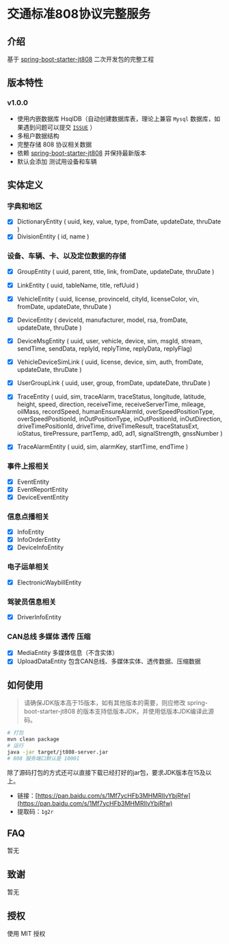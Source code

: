 # 交通标准808协议完整服务

## 介绍

基于 [spring-boot-starter-jt808](https://github.com/zhoyq/spring-boot-starter-jt808) 二次开发包的完整工程

## 版本特性

### v1.0.0

- 使用内嵌数据库 HsqlDB（自动创建数据库表，理论上兼容 `Mysql` 数据库，如果遇到问题可以提交 [`ISSUE`](https://github.com/zhoyq/spring-boot-starter-jt808/issues) ）
- 多租户数据结构
- 完整存储 808 协议相关数据
- 依赖 [spring-boot-starter-jt808](https://github.com/zhoyq/spring-boot-starter-jt808) 并保持最新版本
- 默认会添加 测试用设备和车辆

## 实体定义

### 字典和地区

- [x] DictionaryEntity ( uuid, key, value, type, fromDate, updateDate, thruDate )
- [x] DivisionEntity ( id, name )

### 设备、车辆、卡、以及定位数据的存储

- [x] GroupEntity ( uuid, parent, title, link, fromDate, updateDate, thruDate )
- [x] LinkEntity ( uuid, tableName, title, refUuid )
- [x] VehicleEntity ( uuid, license, provinceId, cityId, licenseColor, vin, fromDate, updateDate, thruDate )
- [x] DeviceEntity ( deviceId, manufacturer, model, rsa, fromDate, updateDate, thruDate )
- [x] DeviceMsgEntity ( uuid, user, vehicle, device, sim, msgId, stream, sendTime, sendData, replyId, replyTime, 
                        replyData, replyFlag)
- [x] VehicleDeviceSimLink ( uuid, license, device, sim, auth, fromDate, updateDate, thruDate )
- [x] UserGroupLink ( uuid, user, group, fromDate, updateDate, thruDate )

- [x] TraceEntity ( uuid, sim, traceAlarm, traceStatus, longitude, latitude, height, speed, direction, receiveTime, 
                    receiveServerTime, mileage, oilMass, recordSpeed, humanEnsureAlarmId, overSpeedPositionType, 
                    overSpeedPositionId, inOutPositionType, inOutPositionId, inOutDirection, driveTimePositionId,
                    driveTime, driveTimeResult, traceStatusExt, ioStatus, tirePressure, partTemp, ad0, ad1,
                    signalStrength, gnssNumber )
- [x] TraceAlarmEntity ( uuid, sim, alarmKey, startTime, endTime )

### 事件上报相关

- [x] EventEntity
- [x] EventReportEntity
- [x] DeviceEventEntity

### 信息点播相关

- [x] InfoEntity
- [x] InfoOrderEntity
- [x] DeviceInfoEntity

### 电子运单相关

- [x] ElectronicWaybillEntity

### 驾驶员信息相关

- [x] DriverInfoEntity

### CAN总线 多媒体 透传 压缩

- [x] MediaEntity 多媒体信息（不含实体）
- [x] UploadDataEntity 包含CAN总线、多媒体实体、透传数据、压缩数据

## 如何使用

> 请确保JDK版本高于15版本，如有其他版本的需要，则应修改 spring-boot-starter-jt808 的版本支持低版本JDK，并使用低版本JDK编译此源码。

```bash
# 打包
mvn clean package
# 运行
java -jar target/jt808-server.jar
# 808 服务端口默认是 10001
```

除了源码打包的方式还可以直接下载已经打好的jar包，要求JDK版本在15及以上。

- 链接：[https://pan.baidu.com/s/1Mf7ycHFb3MHMRIlvYbjRfw](https://pan.baidu.com/s/1Mf7ycHFb3MHMRIlvYbjRfw) 
- 提取码：`1g2r`

## FAQ

暂无

## 致谢

暂无

## 授权

使用 MIT 授权
